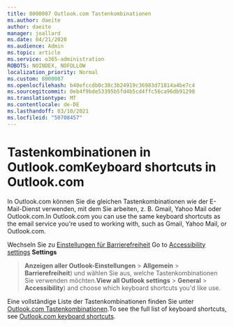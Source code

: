 ```yaml
---
title: 8000087 Outlook.com Tastenkombinationen
ms.author: daeite
author: daeite
manager: joallard
ms.date: 04/21/2020
ms.audience: Admin
ms.topic: article
ms.service: o365-administration
ROBOTS: NOINDEX, NOFOLLOW
localization_priority: Normal
ms.custom: 8000087
ms.openlocfilehash: b40efccdb0c38c3b24919c36983d71814a4be7c4
ms.sourcegitcommit: 0eb4f9bde53395b5fd4b5cd4ffc56ca96db91298
ms.translationtype: MT
ms.contentlocale: de-DE
ms.lasthandoff: 03/10/2021
ms.locfileid: "50708457"
---
```

# <a name="keyboard-shortcuts-in-outlookcom"></a><span data-ttu-id="03e3e-102">Tastenkombinationen in Outlook.com</span><span class="sxs-lookup"><span data-stu-id="03e3e-102">Keyboard shortcuts in Outlook.com</span></span>

<span data-ttu-id="03e3e-103">In Outlook.com können Sie die gleichen Tastenkombinationen wie der E-Mail-Dienst verwenden, mit dem Sie arbeiten, z. B. Gmail, Yahoo Mail oder Outlook.com.</span><span class="sxs-lookup"><span data-stu-id="03e3e-103">In Outlook.com you can use the same keyboard shortcuts as the email service you're used to working with, such as Gmail, Yahoo Mail, or Outlook.com.</span></span>

<span data-ttu-id="03e3e-104">Wechseln Sie zu [Einstellungen für Barrierefreiheit](https://go.microsoft.com/fwlink/?linkid=2080840) </span><span class="sxs-lookup"><span data-stu-id="03e3e-104">Go to [Accessibility settings](https://go.microsoft.com/fwlink/?linkid=2080840) **Settings**</span></span> 
 > <span data-ttu-id="03e3e-105">**Anzeigen aller Outlook-Einstellungen**  >  **Allgemein**  >  **Barrierefreiheit**) und wählen Sie aus, welche Tastenkombinationen Sie verwenden möchten.</span><span class="sxs-lookup"><span data-stu-id="03e3e-105">**View all Outlook settings** > **General** > **Accessibility**) and choose which keyboard shortcuts you'd like use.</span></span>

<span data-ttu-id="03e3e-106">Eine vollständige Liste der Tastenkombinationen finden Sie unter [Outlook.com Tastenkombinationen](https://support.microsoft.com/topic/keyboard-shortcuts-for-outlook-3cdeb221-7ae5-4c1d-8c1d-9e63216c1efd).</span><span class="sxs-lookup"><span data-stu-id="03e3e-106">To see the full list of keyboard shortcuts, see [Outlook.com keyboard shortcuts](https://support.microsoft.com/topic/keyboard-shortcuts-for-outlook-3cdeb221-7ae5-4c1d-8c1d-9e63216c1efd).</span></span>
